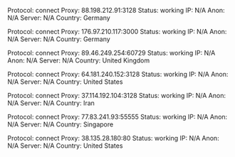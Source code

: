 Protocol: connect
Proxy: 88.198.212.91:3128
Status: working
IP: N/A
Anon: N/A
Server: N/A
Country: Germany

Protocol: connect
Proxy: 176.97.210.117:3000
Status: working
IP: N/A
Anon: N/A
Server: N/A
Country: Germany

Protocol: connect
Proxy: 89.46.249.254:60729
Status: working
IP: N/A
Anon: N/A
Server: N/A
Country: United Kingdom

Protocol: connect
Proxy: 64.181.240.152:3128
Status: working
IP: N/A
Anon: N/A
Server: N/A
Country: United States

Protocol: connect
Proxy: 37.114.192.104:3128
Status: working
IP: N/A
Anon: N/A
Server: N/A
Country: Iran

Protocol: connect
Proxy: 77.83.241.93:55555
Status: working
IP: N/A
Anon: N/A
Server: N/A
Country: Singapore

Protocol: connect
Proxy: 38.135.28.180:80
Status: working
IP: N/A
Anon: N/A
Server: N/A
Country: United States

